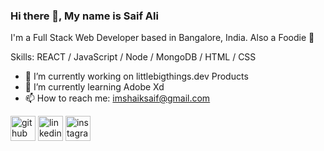 ### Hi there 👋, My name is Saif Ali
I'm a Full Stack Web Developer based in Bangalore, India.
Also a Foodie 🌮  

Skills: REACT / JavaScript / Node / MongoDB / HTML / CSS

- 🔭 I’m currently working on littlebigthings.dev Products 
- 🌱 I’m currently learning Adobe Xd 
- 📫 How to reach me: imshaiksaif@gmail.com 


[<img src='https://cdn.jsdelivr.net/npm/simple-icons@3.0.1/icons/github.svg' alt='github' height='40'>](https://github.com/imshaiksaif)  [<img src='https://cdn.jsdelivr.net/npm/simple-icons@3.0.1/icons/linkedin.svg' alt='linkedin' height='40'>](https://www.linkedin.com/in/imshaiksaif/)  [<img src='https://cdn.jsdelivr.net/npm/simple-icons@3.0.1/icons/instagram.svg' alt='instagram' height='40'>](https://www.instagram.com/imshaiksaif/)  


